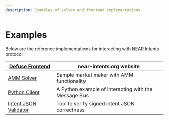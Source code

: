 ```yaml
---
description: Examples of solver and frontend implementations
---
```


# Examples

Below are the reference implementations for interacting with NEAR Intents protocol

| [Defuse Frontend](https://github.com/defuse-protocol/defuse-frontend)                 | near-intents.org website                             |
| ------------------------------------------------------------------------------------- | ---------------------------------------------------- |
| [AMM Solver](https://github.com/defuse-protocol/near-intents-amm-solver)              | Sample market maker with AMM functionality           |
| [Python Client](https://github.com/referencedev/test-intent)                          | A Python example of interacting with the Message Bus |
| [Intent JSON Validator](https://app.near-intents.org/dev/multipayload-json-validator) | Tool to verify signed intent JSON correctness        |

